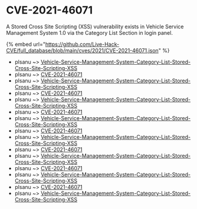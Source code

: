# CVE-2021-46071

A Stored Cross Site Scripting (XSS) vulnerability exists in Vehicle Service Management System 1.0 via the Category List Section in login panel.

{% embed url="https://github.com/Live-Hack-CVE/full_database/blob/main/cves/2021/CVE-2021-46071.json" %}


* plsanu ~> [Vehicle-Service-Management-System-Category-List-Stored-Cross-Site-Scripting-XSS](https://www.alice-snow.ru/2021/database/cve-2021-46071/vehicle-service-management-system-category-list-stored-cross-site-scripting-xss-plsanu)
* plsanu ~> [CVE-2021-46071](https://www.alice-snow.ru/2021/database/cve-2021-46071/cve-2021-46071-plsanu)
* plsanu ~> [Vehicle-Service-Management-System-Category-List-Stored-Cross-Site-Scripting-XSS](https://www.alice-snow.ru/2021/database/cve-2021-46071/vehicle-service-management-system-category-list-stored-cross-site-scripting-xss-plsanu)
* plsanu ~> [CVE-2021-46071](https://www.alice-snow.ru/2021/database/cve-2021-46071/cve-2021-46071-plsanu)
* plsanu ~> [Vehicle-Service-Management-System-Category-List-Stored-Cross-Site-Scripting-XSS](https://www.alice-snow.ru/2021/database/cve-2021-46071/vehicle-service-management-system-category-list-stored-cross-site-scripting-xss-plsanu)
* plsanu ~> [CVE-2021-46071](https://www.alice-snow.ru/2021/database/cve-2021-46071/cve-2021-46071-plsanu)
* plsanu ~> [Vehicle-Service-Management-System-Category-List-Stored-Cross-Site-Scripting-XSS](https://www.alice-snow.ru/2021/database/cve-2021-46071/vehicle-service-management-system-category-list-stored-cross-site-scripting-xss-plsanu)
* plsanu ~> [CVE-2021-46071](https://www.alice-snow.ru/2021/database/cve-2021-46071/cve-2021-46071-plsanu)
* plsanu ~> [Vehicle-Service-Management-System-Category-List-Stored-Cross-Site-Scripting-XSS](https://www.alice-snow.ru/2021/database/cve-2021-46071/vehicle-service-management-system-category-list-stored-cross-site-scripting-xss-plsanu)
* plsanu ~> [CVE-2021-46071](https://www.alice-snow.ru/2021/database/cve-2021-46071/cve-2021-46071-plsanu)
* plsanu ~> [Vehicle-Service-Management-System-Category-List-Stored-Cross-Site-Scripting-XSS](https://www.alice-snow.ru/2021/database/cve-2021-46071/vehicle-service-management-system-category-list-stored-cross-site-scripting-xss-plsanu)
* plsanu ~> [CVE-2021-46071](https://www.alice-snow.ru/2021/database/cve-2021-46071/cve-2021-46071-plsanu)
* plsanu ~> [Vehicle-Service-Management-System-Category-List-Stored-Cross-Site-Scripting-XSS](https://www.alice-snow.ru/2021/database/cve-2021-46071/vehicle-service-management-system-category-list-stored-cross-site-scripting-xss-plsanu)
* plsanu ~> [CVE-2021-46071](https://www.alice-snow.ru/2021/database/cve-2021-46071/cve-2021-46071-plsanu)
* plsanu ~> [Vehicle-Service-Management-System-Category-List-Stored-Cross-Site-Scripting-XSS](https://www.alice-snow.ru/2021/database/cve-2021-46071/vehicle-service-management-system-category-list-stored-cross-site-scripting-xss-plsanu)